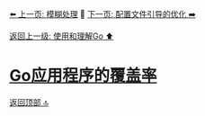 [⬅️ 上一页: 模糊处理](模糊处理.md) 🚦 [下一页: 配置文件引导的优化 ➡️](配置文件引导的优化.md)

[返回上一级: 使用和理解Go ⬆️](../使用和理解Go.md)

# [Go应用程序的覆盖率](Go应用程序的覆盖率.md)

[返回顶部 🔝](#Go应用程序的覆盖率)